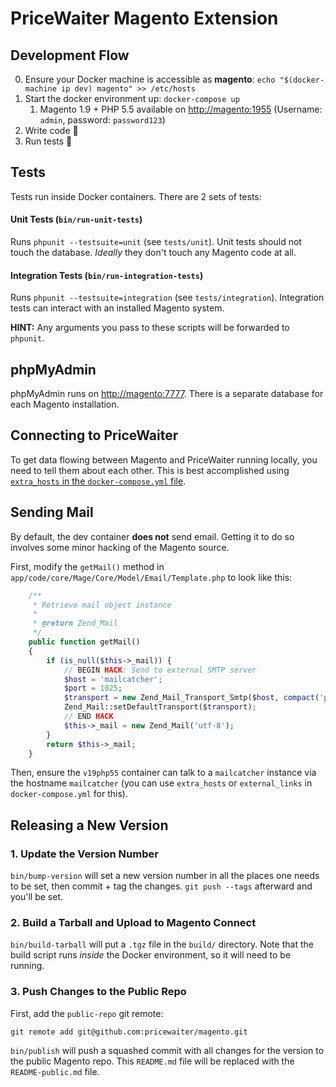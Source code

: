 # PriceWaiter Magento Extension

## Development Flow

0. Ensure your Docker machine is accessible as **magento**: `echo "$(docker-machine ip dev) magento" >> /etc/hosts`
1. Start the docker environment up: `docker-compose up`
    1. Magento 1.9 + PHP 5.5 available on [http://magento:1955](http://magento:1955) (Username: `admin`, password: `password123`)
2. Write code :saxophone:
3. Run tests :tada:

## Tests

Tests run inside Docker containers. There are 2 sets of tests:

#### Unit Tests (`bin/run-unit-tests`)

Runs `phpunit --testsuite=unit` (see `tests/unit`). Unit tests should not touch the database. *Ideally* they don't touch any Magento code at all.

#### Integration Tests (`bin/run-integration-tests`)

Runs `phpunit --testsuite=integration` (see `tests/integration`). Integration tests can interact with an installed Magento system.

**HINT:** Any arguments you pass to these scripts will be forwarded to `phpunit`.

## phpMyAdmin

phpMyAdmin runs on [http://magento:7777](http://magento:7777). There is a separate database for each Magento installation.

## Connecting to PriceWaiter

To get data flowing between Magento and PriceWaiter running locally, you need to tell them about each other. This is best accomplished using [`extra_hosts` in the `docker-compose.yml` file](https://docs.docker.com/compose/compose-file/#extra-hosts).

## Sending Mail

By default, the dev container **does not** send email. Getting it to do so involves some minor hacking of the Magento source.

First, modify the `getMail()` method in `app/code/core/Mage/Core/Model/Email/Template.php` to look like this:

```php
    /**
     * Retrieve mail object instance
     *
     * @return Zend_Mail
     */
    public function getMail()
    {
        if (is_null($this->_mail)) {
            // BEGIN HACK: Send to external SMTP server
            $host = 'mailcatcher';
            $port = 1025;
            $transport = new Zend_Mail_Transport_Smtp($host, compact('port'));
            Zend_Mail::setDefaultTransport($transport);
            // END HACK
            $this->_mail = new Zend_Mail('utf-8');
        }
        return $this->_mail;
    }
```

Then, ensure the `v19php55` container can talk to a `mailcatcher` instance via the hostname `mailcatcher`
(you can use `extra_hosts` or `external_links` in `docker-compose.yml` for this).

## Releasing a New Version

### 1. Update the Version Number

`bin/bump-version` will set a new version number in all the places one needs to be set, then commit + tag the changes. `git push --tags` afterward and you'll be set.

### 2. Build a Tarball and Upload to Magento Connect

`bin/build-tarball` will put a `.tgz` file in the `build/` directory. Note that the build script runs *inside* the Docker environment, so it will need to be running.

### 3. Push Changes to the Public Repo

First, add the `public-repo` git remote:

`git remote add git@github.com:pricewaiter/magento.git`

`bin/publish` will push a squashed commit with all changes for the version to the public Magento repo.
This `README.md` file will be replaced with the `README-public.md` file.
